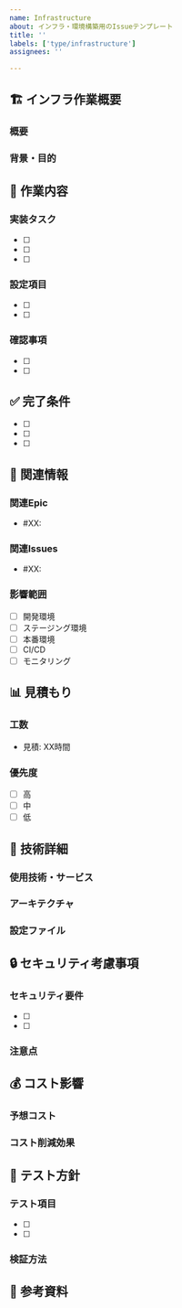 ```yaml
---
name: Infrastructure
about: インフラ・環境構築用のIssueテンプレート
title: ''
labels: ['type/infrastructure']
assignees: ''

---
```


## 🏗️ インフラ作業概要

### 概要
<!-- インフラ作業の概要を記述 -->

### 背景・目的
<!-- なぜこのインフラ作業が必要なのか -->

## 📝 作業内容

### 実装タスク
- [ ] 
- [ ] 
- [ ] 

### 設定項目
- [ ] 
- [ ] 

### 確認事項
- [ ] 
- [ ] 

## ✅ 完了条件

- [ ] 
- [ ] 
- [ ] 

## 🎯 関連情報

### 関連Epic
- #XX: 

### 関連Issues
- #XX: 

### 影響範囲
<!-- このインフラ作業が影響する範囲を記述 -->
- [ ] 開発環境
- [ ] ステージング環境
- [ ] 本番環境
- [ ] CI/CD
- [ ] モニタリング

## 📊 見積もり

### 工数
- 見積: XX時間

### 優先度
- [ ] 高
- [ ] 中
- [ ] 低

## 🔧 技術詳細

### 使用技術・サービス
<!-- 使用予定の技術・サービス -->

### アーキテクチャ
<!-- インフラアーキテクチャの概要 -->

### 設定ファイル
<!-- 関連する設定ファイル -->

## 🔒 セキュリティ考慮事項

### セキュリティ要件
- [ ] 
- [ ] 

### 注意点
<!-- セキュリティ面での注意点 -->

## 💰 コスト影響

### 予想コスト
<!-- 新規追加されるコスト -->

### コスト削減効果
<!-- コスト削減効果がある場合 -->

## 🧪 テスト方針

### テスト項目
- [ ] 
- [ ] 

### 検証方法
<!-- インフラ構築後の検証方法 -->

## 📖 参考資料

<!-- 関連するドキュメント、設計資料、公式ドキュメントなど -->